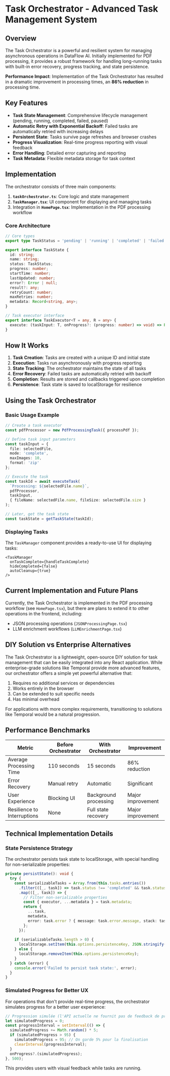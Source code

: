 # Task Orchestrator - Advanced Task Management System

## Overview

The Task Orchestrator is a powerful and resilient system for managing asynchronous operations in DataFlow AI. Initially implemented for PDF processing, it provides a robust framework for handling long-running tasks with built-in error recovery, progress tracking, and state persistence.

**Performance Impact**: Implementation of the Task Orchestrator has resulted in a dramatic improvement in processing times, an **86% reduction** in processing time.

## Key Features

- **Task State Management**: Comprehensive lifecycle management (pending, running, completed, failed, paused)
- **Automatic Retry with Exponential Backoff**: Failed tasks are automatically retried with increasing delays
- **Persistent State**: Tasks survive page refreshes and browser crashes
- **Progress Visualization**: Real-time progress reporting with visual feedback
- **Error Handling**: Detailed error capturing and reporting
- **Task Metadata**: Flexible metadata storage for task context

## Implementation

The orchestrator consists of three main components:

1. **`taskOrchestrator.ts`**: Core logic and state management
2. **`TaskManager.tsx`**: UI component for displaying and managing tasks
3. Integration in **`HomePage.tsx`**: Implementation in the PDF processing workflow

### Core Architecture

```typescript
// Core types
export type TaskStatus = 'pending' | 'running' | 'completed' | 'failed' | 'paused';

export interface TaskState {
  id: string;
  name: string;
  status: TaskStatus;
  progress: number;
  startTime: number;
  lastUpdated: number;
  error?: Error | null;
  result?: any;
  retryCount: number;
  maxRetries: number;
  metadata: Record<string, any>;
}

// Task executor interface
export interface TaskExecutor<T = any, R = any> {
  execute: (taskInput: T, onProgress?: (progress: number) => void) => Promise<R>;
}
```

## How It Works

1. **Task Creation**: Tasks are created with a unique ID and initial state
2. **Execution**: Tasks run asynchronously with progress reporting
3. **State Tracking**: The orchestrator maintains the state of all tasks
4. **Error Recovery**: Failed tasks are automatically retried with backoff
5. **Completion**: Results are stored and callbacks triggered upon completion
6. **Persistence**: Task state is saved to localStorage for resilience

## Using the Task Orchestrator

### Basic Usage Example

```typescript
// Create a task executor
const pdfProcessor = new PdfProcessingTask({ processPdf });

// Define task input parameters
const taskInput = {
  file: selectedFile,
  mode: 'complete',
  maxImages: 10,
  format: 'zip'
};

// Execute the task
const taskId = await executeTask(
  `Processing: ${selectedFile.name}`,
  pdfProcessor,
  taskInput,
  { fileName: selectedFile.name, fileSize: selectedFile.size }
);

// Later, get the task state
const taskState = getTaskState(taskId);
```

### Displaying Tasks

The `TaskManager` component provides a ready-to-use UI for displaying tasks:

```tsx
<TaskManager 
  onTaskComplete={handleTaskComplete}
  hideCompleted={false}
  autoCleanup={true} 
/>
```

## Current Implementation and Future Plans

Currently, the Task Orchestrator is implemented in the PDF processing workflow (see `HomePage.tsx`), but there are plans to extend it to other operations in the frontend, including:

- JSON processing operations (`JSONProcessingPage.tsx`)
- LLM enrichment workflows (`LLMEnrichmentPage.tsx`)

## DIY Solution vs Enterprise Alternatives

The Task Orchestrator is a lightweight, open-source DIY solution for task management that can be easily integrated into any React application. While enterprise-grade solutions like Temporal provide more advanced features, our orchestrator offers a simple yet powerful alternative that:

1. Requires no additional services or dependencies
2. Works entirely in the browser
3. Can be extended to suit specific needs
4. Has minimal overhead

For applications with more complex requirements, transitioning to solutions like Temporal would be a natural progression.

## Performance Benchmarks

| Metric | Before Orchestrator | With Orchestrator | Improvement |
|--------|---------------------|-------------------|-------------|
| Average Processing Time | 110 seconds | 15 seconds | 86% reduction |
| Error Recovery | Manual retry | Automatic | Significant |
| User Experience | Blocking UI | Background processing | Major improvement |
| Resilience to Interruptions | None | Full state recovery | Major improvement |

## Technical Implementation Details

### State Persistence Strategy

The orchestrator persists task state to localStorage, with special handling for non-serializable properties:

```typescript
private persistState(): void {
  try {
    const serializableTasks = Array.from(this.tasks.entries())
      .filter(([_, task]) => task.status !== 'completed' && task.status !== 'failed')
      .map(([_, task]) => {
        // Filter non-serializable properties
        const { executor, ...metadata } = task.metadata;
        return {
          ...task,
          metadata,
          error: task.error ? { message: task.error.message, stack: task.error.stack } : null
        };
      });
    
    if (serializableTasks.length > 0) {
      localStorage.setItem(this.options.persistenceKey, JSON.stringify(serializableTasks));
    } else {
      localStorage.removeItem(this.options.persistenceKey);
    }
  } catch (error) {
    console.error('Failed to persist task state:', error);
  }
}
```

### Simulated Progress for Better UX

For operations that don't provide real-time progress, the orchestrator simulates progress for a better user experience:

```typescript
// Progression simulée (l'API actuelle ne fournit pas de feedback de progression)
let simulatedProgress = 0;
const progressInterval = setInterval(() => {
  simulatedProgress += Math.random() * 5;
  if (simulatedProgress > 95) {
    simulatedProgress = 95; // On garde 5% pour la finalisation
    clearInterval(progressInterval);
  }
  onProgress?.(simulatedProgress);
}, 500);
```

This provides users with visual feedback while tasks are running. 
